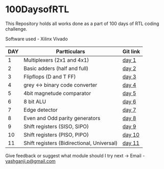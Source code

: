 # 100DaysofRTL

This Repository holds all works done as a part of 100 days of RTL coding challenge.

Software used - Xilinx Vivado

| DAY | Partticulars | Git link |
| --- | ------------ | -------- |
| 1 | Multiplexers (2x1 and 4x1) | [day 1](https://github.com/Yash-Ganji/100DaysofRTL/tree/main/day_1) |
| 2 | Basic adders (half and full) | [day 2](https://github.com/Yash-Ganji/100DaysofRTL/tree/main/day_2) |
| 3 | Flipflops (D and T FF) | [day 3](https://github.com/Yash-Ganji/100DaysofRTL/tree/main/day_3) |
| 4 | grey <-> binary code converter | [day 4](https://github.com/Yash-Ganji/100DaysofRTL/tree/main/day_4) |
| 5 | 4bit magnetude comparator | [day 5](https://github.com/Yash-Ganji/100DaysofRTL/tree/main/day_5) |
| 6 | 8 bit ALU | [day 6](https://github.com/Yash-Ganji/100DaysofRTL/tree/main/day_6) |
| 7 | Edge detector | [day 7](https://github.com/Yash-Ganji/100DaysofRTL/tree/main/day_7) |
| 8 | Even and Odd parity generators | [day 8]() |
| 9 | Shift registers (SISO, SIPO) | [day 9]() |
| 10 | Shift registers (PISO, PIPO) | [day 10]() |
| 11 | Shift registers (Bidirectional, Universal) | [day 11]() | 



Give feedback or suggest what module should I try next -> Email - yashganji.p@gmail.com
